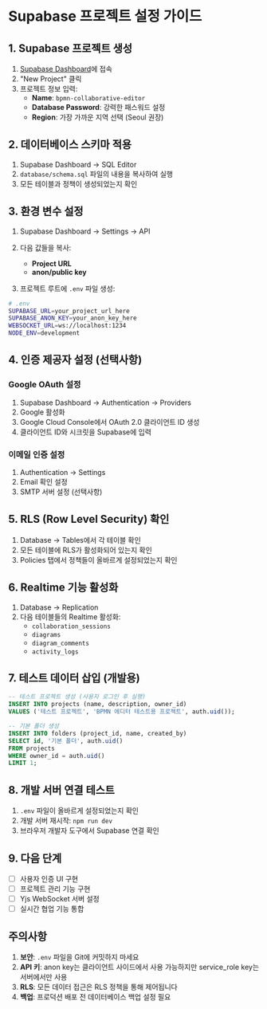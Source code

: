 # Supabase 프로젝트 설정 가이드

## 1. Supabase 프로젝트 생성

1. [Supabase Dashboard](https://supabase.com/dashboard)에 접속
2. "New Project" 클릭
3. 프로젝트 정보 입력:
   - **Name**: `bpmn-collaborative-editor`
   - **Database Password**: 강력한 패스워드 설정
   - **Region**: 가장 가까운 지역 선택 (Seoul 권장)

## 2. 데이터베이스 스키마 적용

1. Supabase Dashboard → SQL Editor
2. `database/schema.sql` 파일의 내용을 복사하여 실행
3. 모든 테이블과 정책이 생성되었는지 확인

## 3. 환경 변수 설정

1. Supabase Dashboard → Settings → API
2. 다음 값들을 복사:
   - **Project URL**
   - **anon/public key**

3. 프로젝트 루트에 `.env` 파일 생성:
```bash
# .env
SUPABASE_URL=your_project_url_here
SUPABASE_ANON_KEY=your_anon_key_here
WEBSOCKET_URL=ws://localhost:1234
NODE_ENV=development
```

## 4. 인증 제공자 설정 (선택사항)

### Google OAuth 설정
1. Supabase Dashboard → Authentication → Providers
2. Google 활성화
3. Google Cloud Console에서 OAuth 2.0 클라이언트 ID 생성
4. 클라이언트 ID와 시크릿을 Supabase에 입력

### 이메일 인증 설정
1. Authentication → Settings
2. Email 확인 설정
3. SMTP 서버 설정 (선택사항)

## 5. RLS (Row Level Security) 확인

1. Database → Tables에서 각 테이블 확인
2. 모든 테이블에 RLS가 활성화되어 있는지 확인
3. Policies 탭에서 정책들이 올바르게 설정되었는지 확인

## 6. Realtime 기능 활성화

1. Database → Replication
2. 다음 테이블들의 Realtime 활성화:
   - `collaboration_sessions`
   - `diagrams`
   - `diagram_comments`
   - `activity_logs`

## 7. 테스트 데이터 삽입 (개발용)

```sql
-- 테스트 프로젝트 생성 (사용자 로그인 후 실행)
INSERT INTO projects (name, description, owner_id) 
VALUES ('테스트 프로젝트', 'BPMN 에디터 테스트용 프로젝트', auth.uid());

-- 기본 폴더 생성
INSERT INTO folders (project_id, name, created_by)
SELECT id, '기본 폴더', auth.uid() 
FROM projects 
WHERE owner_id = auth.uid() 
LIMIT 1;
```

## 8. 개발 서버 연결 테스트

1. `.env` 파일이 올바르게 설정되었는지 확인
2. 개발 서버 재시작: `npm run dev`
3. 브라우저 개발자 도구에서 Supabase 연결 확인

## 9. 다음 단계

- [ ] 사용자 인증 UI 구현
- [ ] 프로젝트 관리 기능 구현
- [ ] Yjs WebSocket 서버 설정
- [ ] 실시간 협업 기능 통합

## 주의사항

1. **보안**: `.env` 파일을 Git에 커밋하지 마세요
2. **API 키**: anon key는 클라이언트 사이드에서 사용 가능하지만 service_role key는 서버에서만 사용
3. **RLS**: 모든 데이터 접근은 RLS 정책을 통해 제어됩니다
4. **백업**: 프로덕션 배포 전 데이터베이스 백업 설정 필요